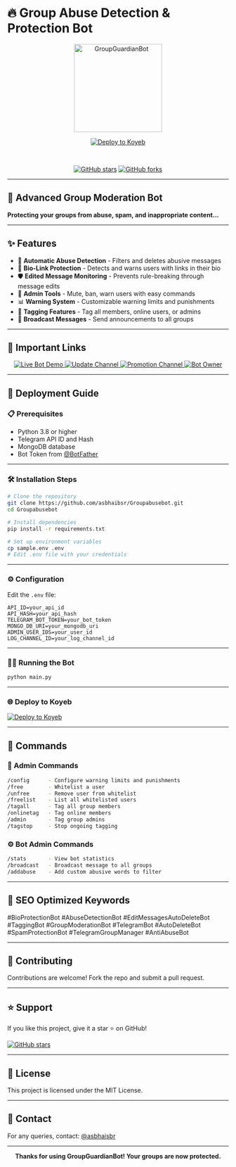 # 🔥 Group Abuse Detection & Protection Bot

<div align="center">
  <img src="https://telegra.ph/file/3b1e6e5a7e5a9b0b3b3e3.jpg" width="200" height="200" alt="GroupGuardianBot">
  
  <br/>

  [![Deploy to Koyeb](https://www.koyeb.com/static/images/deploy/button.svg)](https://app.koyeb.com/deploy?name=groupabusebot&repository=asbhaibsr%2FGroupabusebot&branch=main&run_command=python+main.py&instance_type=free&instances_min=0&autoscaling_sleep_idle_delay=300&env%5BADMIN_USER_IDS%5D=7315805581&env%5BAPI_HASH%5D=f4bfdcdd4a5c1b7328a7e4f25f024a09&env%5BAPI_ID%5D=29970536&env%5BLOG_CHANNEL_ID%5D=-1002352329534&env%5BMONGO_DB_URI%5D=mongodb%2Bsrv%3A%2F%2Fnihiyel619%3AZQ9H89pGV5lR8aIZ%40cluster0.x2ecdqo.mongodb.net%2F%3FretryWrites%3Dtrue%26w%3Dmajority%26appName%3DCluster0&env%5BTELEGRAM_BOT_TOKEN%5D=8401698198%3AAAG8XIU6IrlHyoCSvNRdZEBXrPn4sj_vQYE)

  <br/>

  [![GitHub stars](https://img.shields.io/github/stars/asbhaibsr/Groupabusebot?style=social)](https://github.com/asbhaibsr/Groupabusebot/stargazers)
  [![GitHub forks](https://img.shields.io/github/forks/asbhaibsr/Groupabusebot?style=social)](https://github.com/asbhaibsr/Groupabusebot/network/members)
</div>

---

## 🚀 Advanced Group Moderation Bot

**Protecting your groups from abuse, spam, and inappropriate content...**

---

## ✨ Features

- 🚫 **Automatic Abuse Detection** - Filters and deletes abusive messages  
- 🔗 **Bio-Link Protection** - Detects and warns users with links in their bio  
- 🛡️ **Edited Message Monitoring** - Prevents rule-breaking through message edits  
- 👮 **Admin Tools** - Mute, ban, warn users with easy commands  
- 📊 **Warning System** - Customizable warning limits and punishments  
- 📝 **Tagging Features** - Tag all members, online users, or admins  
- 📢 **Broadcast Messages** - Send announcements to all groups  

---

## 🔗 Important Links

<div align="center">
  <a href="https://t.me/asGroupGuardianRobot">
    <img src="https://img.shields.io/badge/-Live%20Bot%20Demo-blue?style=for-the-badge&logo=telegram" alt="Live Bot Demo">
  </a>
  <a href="https://t.me/asbhai_bsr">
    <img src="https://img.shields.io/badge/-Update%20Channel-green?style=for-the-badge&logo=telegram" alt="Update Channel">
  </a>
  <a href="https://t.me/asprmotion">
    <img src="https://img.shields.io/badge/-Promotion%20Channel-red?style=for-the-badge&logo=telegram" alt="Promotion Channel">
  </a>
  <a href="https://t.me/asbhaisbr">
    <img src="https://img.shields.io/badge/-Bot%20Owner-yellow?style=for-the-badge&logo=telegram" alt="Bot Owner">
  </a>
</div>

---

## 🚀 Deployment Guide

### 📋 Prerequisites

- Python 3.8 or higher  
- Telegram API ID and Hash  
- MongoDB database  
- Bot Token from [@BotFather](https://t.me/BotFather)  

---

### 🛠️ Installation Steps

```bash
# Clone the repository
git clone https://github.com/asbhaibsr/Groupabusebot.git
cd Groupabusebot

# Install dependencies
pip install -r requirements.txt

# Set up environment variables
cp sample.env .env
# Edit .env file with your credentials
```

---

### ⚙️ Configuration

Edit the `.env` file:

```env
API_ID=your_api_id
API_HASH=your_api_hash
TELEGRAM_BOT_TOKEN=your_bot_token
MONGO_DB_URI=your_mongodb_uri
ADMIN_USER_IDS=your_user_id
LOG_CHANNEL_ID=your_log_channel_id
```

---

### 🏃‍♂️ Running the Bot

```bash
python main.py
```

---

### 🌐 Deploy to Koyeb

[![Deploy to Koyeb](https://www.koyeb.com/static/images/deploy/button.svg)](https://app.koyeb.com/deploy?name=groupabusebot&repository=asbhaibsr%2FGroupabusebot&branch=main&run_command=python+main.py&instance_type=free&instances_min=0&autoscaling_sleep_idle_delay=300&env%5BADMIN_USER_IDS%5D=7315805581&env%5BAPI_HASH%5D=f4bfdcdd4a5c1b7328a7e4f25f024a09&env%5BAPI_ID%5D=29970536&env%5BLOG_CHANNEL_ID%5D=-1002352329534&env%5BMONGO_DB_URI%5D=mongodb%2Bsrv%3A%2F%2Fnihiyel619%3AZQ9H89pGV5lR8aIZ%40cluster0.x2ecdqo.mongodb.net%2F%3FretryWrites%3Dtrue%26w%3Dmajority%26appName%3DCluster0&env%5BTELEGRAM_BOT_TOKEN%5D=8401698198%3AAAG8XIU6IrlHyoCSvNRdZEBXrPn4sj_vQYE)

---

## 📜 Commands

### 👮 Admin Commands

```bash
/config      - Configure warning limits and punishments  
/free        - Whitelist a user  
/unfree      - Remove user from whitelist  
/freelist    - List all whitelisted users  
/tagall      - Tag all group members  
/onlinetag   - Tag online members  
/admin       - Tag group admins  
/tagstop     - Stop ongoing tagging  
```

### ⚙️ Bot Admin Commands

```bash
/stats       - View bot statistics  
/broadcast   - Broadcast message to all groups  
/addabuse    - Add custom abusive words to filter  
```

---

## 📝 SEO Optimized Keywords

#BioProtectionBot #AbuseDetectionBot #EditMessagesAutoDeleteBot #TaggingBot #GroupModerationBot #TelegramBot #AutoDeleteBot #SpamProtectionBot #TelegramGroupManager #AntiAbuseBot

---

## 🤝 Contributing

Contributions are welcome! Fork the repo and submit a pull request.

---

## ⭐ Support

If you like this project, give it a star ⭐ on GitHub!

[![GitHub stars](https://img.shields.io/github/stars/asbhaibsr/Groupabusebot?style=social)](https://github.com/asbhaibsr/Groupabusebot/stargazers)

---

## 📄 License

This project is licensed under the MIT License.

---

## 💌 Contact

For any queries, contact: [@asbhaisbr](https://t.me/asbhaisbr)

---

<div align="center">
  <b>Thanks for using GroupGuardianBot! Your groups are now protected.</b>
</div>
